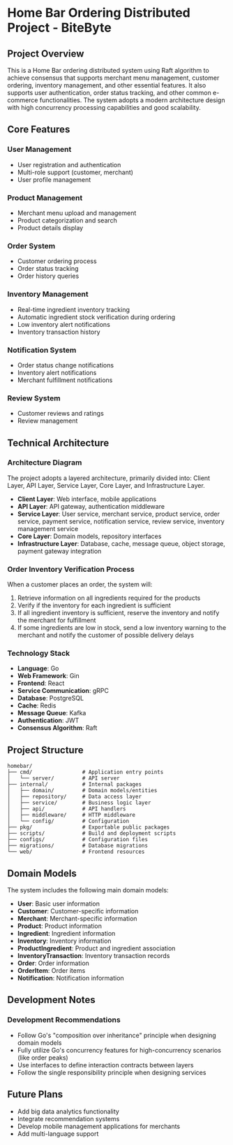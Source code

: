 
# Home Bar Ordering Distributed Project - BiteByte

## Project Overview

This is a Home Bar ordering distributed system using Raft algorithm to achieve consensus that supports merchant menu management, customer ordering, inventory management, and other essential features. It also supports user authentication, order status tracking, and other common e-commerce functionalities. The system adopts a modern architecture design with high concurrency processing capabilities and good scalability.

## Core Features

### User Management
- User registration and authentication
- Multi-role support (customer, merchant)
- User profile management

### Product Management
- Merchant menu upload and management
- Product categorization and search
- Product details display

### Order System
- Customer ordering process
- Order status tracking
- Order history queries

### Inventory Management
- Real-time ingredient inventory tracking
- Automatic ingredient stock verification during ordering
- Low inventory alert notifications
- Inventory transaction history

### Notification System
- Order status change notifications
- Inventory alert notifications
- Merchant fulfillment notifications

### Review System
- Customer reviews and ratings
- Review management

## Technical Architecture

### Architecture Diagram

The project adopts a layered architecture, primarily divided into: Client Layer, API Layer, Service Layer, Core Layer, and Infrastructure Layer.

- **Client Layer**: Web interface, mobile applications
- **API Layer**: API gateway, authentication middleware
- **Service Layer**: User service, merchant service, product service, order service, payment service, notification service, review service, inventory management service
- **Core Layer**: Domain models, repository interfaces
- **Infrastructure Layer**: Database, cache, message queue, object storage, payment gateway integration

### Order Inventory Verification Process

When a customer places an order, the system will:
1. Retrieve information on all ingredients required for the products
2. Verify if the inventory for each ingredient is sufficient
3. If all ingredient inventory is sufficient, reserve the inventory and notify the merchant for fulfillment
4. If some ingredients are low in stock, send a low inventory warning to the merchant and notify the customer of possible delivery delays

### Technology Stack

- **Language**: Go
- **Web Framework**: Gin
- **Frontend**: React
- **Service Communication**: gRPC
- **Database**: PostgreSQL
- **Cache**: Redis
- **Message Queue**: Kafka
- **Authentication**: JWT
- **Consensus Algorithm**: Raft

## Project Structure

```
homebar/
├── cmd/                # Application entry points
│   └── server/         # API server
├── internal/           # Internal packages
│   ├── domain/         # Domain models/entities
│   ├── repository/     # Data access layer
│   ├── service/        # Business logic layer
│   ├── api/            # API handlers
│   ├── middleware/     # HTTP middleware
│   └── config/         # Configuration
├── pkg/                # Exportable public packages
├── scripts/            # Build and deployment scripts
├── configs/            # Configuration files
├── migrations/         # Database migrations
└── web/                # Frontend resources
```

## Domain Models

The system includes the following main domain models:

- **User**: Basic user information
- **Customer**: Customer-specific information
- **Merchant**: Merchant-specific information
- **Product**: Product information
- **Ingredient**: Ingredient information
- **Inventory**: Inventory information
- **ProductIngredient**: Product and ingredient association
- **InventoryTransaction**: Inventory transaction records
- **Order**: Order information
- **OrderItem**: Order items
- **Notification**: Notification information

## Development Notes

### Development Recommendations

- Follow Go's "composition over inheritance" principle when designing domain models
- Fully utilize Go's concurrency features for high-concurrency scenarios (like order peaks)
- Use interfaces to define interaction contracts between layers
- Follow the single responsibility principle when designing services

## Future Plans

- Add big data analytics functionality
- Integrate recommendation systems
- Develop mobile management applications for merchants
- Add multi-language support

